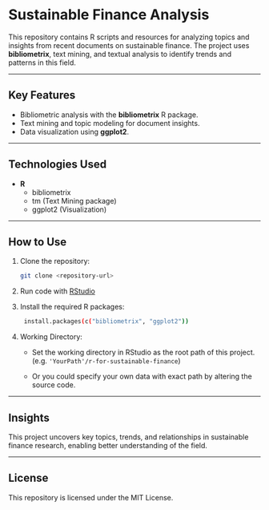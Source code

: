 # Sustainable Finance Analysis

This repository contains R scripts and resources for analyzing topics and insights from recent documents on sustainable finance. The project uses **bibliometrix**, text mining, and textual analysis to identify trends and patterns in this field.

---

## Key Features

- Bibliometric analysis with the **bibliometrix** R package.
- Text mining and topic modeling for document insights.
- Data visualization using **ggplot2**.

---

## Technologies Used

- **R**
  - bibliometrix
  - tm (Text Mining package)
  - ggplot2 (Visualization)

---

## How to Use

1. Clone the repository:
   ```bash
   git clone <repository-url>
   ```
2. Run code with [RStudio](https://posit.co/downloads/)

3. Install the required R packages:
   ```bash
    install.packages(c("bibliometrix", "ggplot2"))
   ```
4. Working Directory:

   - Set the working directory in RStudio as the root path of this project.
     (e.g. `'YourPath'/r-for-sustainable-finance`)

   - Or you could specify your own data with exact path by altering the source code.

---

## Insights

This project uncovers key topics, trends, and relationships in sustainable finance research, enabling better understanding of the field.

---

## License

This repository is licensed under the MIT License.
